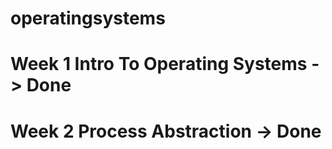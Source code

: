 # operatingsystems

# Week 1 Intro To Operating Systems -> Done 

# Week 2 Process Abstraction -> Done